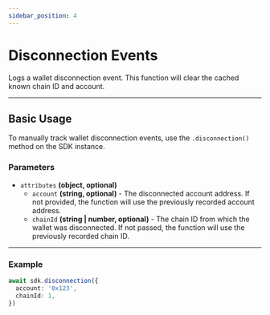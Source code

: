 ```yaml
---
sidebar_position: 4
---
```


# Disconnection Events

Logs a wallet disconnection event. This function will clear the cached known chain ID and account.

---

## Basic Usage

To manually track wallet disconnection events, use the `.disconnection()` method on the SDK instance.

### Parameters

- `attributes` **(object, optional)**
  - `account` **(string, optional)** - The disconnected account address. If not provided, the function will use the previously recorded account address.
  - `chainId` **(string | number, optional)** - The chain ID from which the wallet was disconnected. If not passed, the function will use the previously recorded chain ID.

---

### Example

```ts
await sdk.disconnection({
  account: '0x123',
  chainId: 1,
})
```
